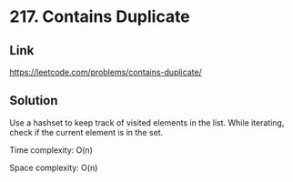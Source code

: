 # 217. Contains Duplicate

## Link
https://leetcode.com/problems/contains-duplicate/

## Solution
Use a hashset to keep track of visited elements in the list. While iterating, check if the current element is in the set.

Time complexity: O(n)

Space complexity: O(n)
